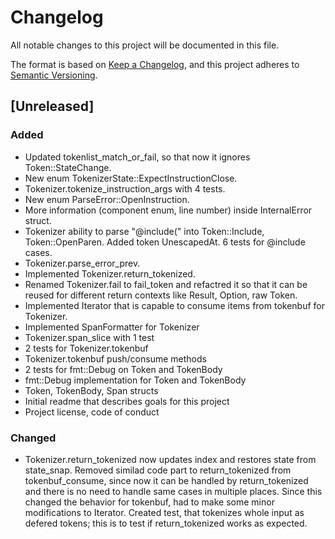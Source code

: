 # Changelog

All notable changes to this project will be documented in this file.

The format is based on [Keep a Changelog](https://keepachangelog.com/en/1.0.0/),
and this project adheres to [Semantic Versioning](https://semver.org/spec/v2.0.0.html).

## [Unreleased]

### Added
- Updated tokenlist_match_or_fail, so that now it ignores Token::StateChange.
- New enum TokenizerState::ExpectInstructionClose.
- Tokenizer.tokenize_instruction_args with 4 tests.
- New enum ParseError::OpenInstruction.
- More information (component enum, line number) inside InternalError struct.
- Tokenizer ability to parse "@include(" into Token::Include, Token::OpenParen.
  Added token UnescapedAt. 6 tests for @include cases.
- Tokenizer.parse_error_prev.
- Implemented Tokenizer.return_tokenized.
- Renamed Tokenizer.fail to fail_token and refactred it so that it can be
  reused for different return contexts like Result, Option, raw Token. 
- Implemented Iterator that is capable to consume items from tokenbuf for 
  Tokenizer.
- Implemented SpanFormatter for Tokenizer
- Tokenizer.span_slice with 1 test
- 2 tests for Tokenizer.tokenbuf
- Tokenizer.tokenbuf push/consume methods
- 2 tests for fmt::Debug on Token and TokenBody
- fmt::Debug implementation for Token and TokenBody
- Token, TokenBody, Span structs
- Initial readme that describes goals for this project
- Project license, code of conduct

### Changed
- Tokenizer.return_tokenized now updates index and restores state from state_snap.
  Removed similad code part to return_tokenized from tokenbuf_consume, since now
  it can be handled by return_tokenized and there is no need to handle same cases
  in multiple places. Since this changed the behavior for tokenbuf, had to make
  some minor modifications to Iterator. Created test, that tokenizes whole
  input as defered tokens; this is to test if return_tokenized works as expected.